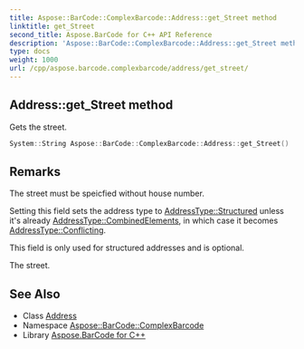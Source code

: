 ```yaml
---
title: Aspose::BarCode::ComplexBarcode::Address::get_Street method
linktitle: get_Street
second_title: Aspose.BarCode for C++ API Reference
description: 'Aspose::BarCode::ComplexBarcode::Address::get_Street method. Gets the street in C++.'
type: docs
weight: 1000
url: /cpp/aspose.barcode.complexbarcode/address/get_street/
---
```

## Address::get_Street method


Gets the street.

```cpp
System::String Aspose::BarCode::ComplexBarcode::Address::get_Street()
```

## Remarks


The street must be speicfied without house number. 

Setting this field sets the address type to [AddressType::Structured](../../addresstype/) unless it's already [AddressType::CombinedElements](../../addresstype/), in which case it becomes [AddressType::Conflicting](../../addresstype/). 

This field is only used for structured addresses and is optional. 

The street.
## See Also

* Class [Address](../)
* Namespace [Aspose::BarCode::ComplexBarcode](../../)
* Library [Aspose.BarCode for C++](../../../)
